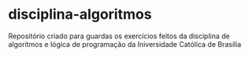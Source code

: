 # disciplina-algoritmos
Repositório criado para guardas os exercícios feitos da disciplina de algoritmos e lógica de programação da Iniversidade Católica de Brasília 

